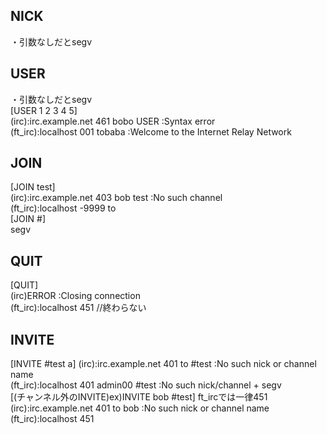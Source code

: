 ## NICK
・引数なしだとsegv<br>

## USER
・引数なしだとsegv<br>
[USER 1 2 3 4 5]<br>
(irc):irc.example.net 461 bobo USER :Syntax error<br>
(ft_irc):localhost 001 tobaba :Welcome to the Internet Relay Network<br>

## JOIN
[JOIN test]<br>
(irc):irc.example.net 403 bob test :No such channel<br>
(ft_irc):localhost -9999 to<br>
[JOIN #]<br>
segv<br>

## QUIT
[QUIT]<br>
(irc)ERROR :Closing connection<br>
(ft_irc):localhost 451 //終わらない<br>

## INVITE
[INVITE #test a]
(irc):irc.example.net 401 to #test :No such nick or channel name<br>
(ft_irc):localhost 401 admin00 #test :No such nick/channel + segv<br>
[(チャンネル外のINVITE)ex)INVITE bob #test]
ft_ircでは一律451<br>
(irc):irc.example.net 401 to bob :No such nick or channel name<br>
(ft_irc):localhost 451<br>
